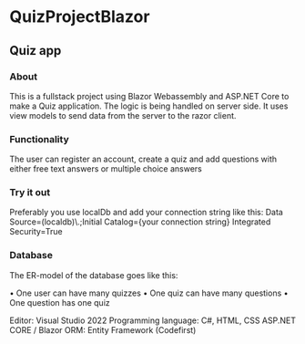 # QuizProjectBlazor

## Quiz app
### About
This is a fullstack project using Blazor Webassembly and ASP.NET Core to make a Quiz application. The logic is being handled on server side. It uses view models to send data from the server to the razor client.

### Functionality 
The user can register an account, create a quiz and add questions with either free text answers or multiple choice answers

### Try it out
Preferably you use localDb and add your connection string like this: Data Source=(localdb)\\.;Initial Catalog={your connection string} Integrated Security=True

### Database
The ER-model of the database goes like this:

• One user can have many quizzes
• One quiz can have many questions
• One question has one quiz


Editor: Visual Studio 2022
Programming language: C#, HTML, CSS
ASP.NET CORE / Blazor
ORM: Entity Framework (Codefirst)
